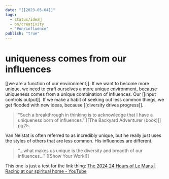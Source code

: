 ```yaml
---
date: "[[2023-05-04]]"
tags:
  - status/idea🌱
  - on/creativity
  - "#on/influence"
publish: "true"
---
```

# uniqueness comes from our influences


[[we are a function of our environment]]. 
If we want to become more unique, we need to craft ourselves a more unique environment, because uniqueness comes from a unique combination of influences. Our [[input controls output]]. If we make a habit of seeking out less common things, we get flooded with new ideas, because [[diversity drives progress]]. 


> "Such a breakthrough in thinking is to acknowledge that I have a uniqueness born of influences." [[The Backyard Adventurer (book)]] pg25. 

Van Neistat is often referred to as incredibly unique, but he really just uses the styles of others that are less common. His influences are different.

> "...what makes us unique is the diversity and breadth of our influences..." [[Show Your Work!]]




This one is just a test for the link thing: [The 2024 24 Hours of Le Mans | Racing at our spiritual home - YouTube](https://www.youtube.com/watch?v=l3rh9ed9aBY)

